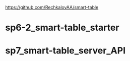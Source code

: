 https://github.com/RechkalovAA/smart-table

# sp6-2_smart-table_starter

# sp7_smart-table_server_API